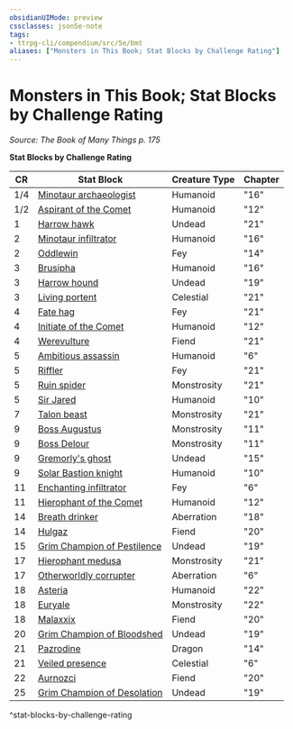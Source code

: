 ```yaml
---
obsidianUIMode: preview
cssclasses: json5e-note
tags:
- ttrpg-cli/compendium/src/5e/bmt
aliases: ["Monsters in This Book; Stat Blocks by Challenge Rating"]
---
```

# Monsters in This Book; Stat Blocks by Challenge Rating
*Source: The Book of Many Things p. 175* 

**Stat Blocks by Challenge Rating**

| CR | Stat Block | Creature Type | Chapter |
|----|------------|---------------|---------|
| 1/4 | [Minotaur archaeologist](minotaur-archaeologist-bmt.md) | Humanoid | "16" |
| 1/2 | [Aspirant of the Comet](aspirant-of-the-comet-bmt.md) | Humanoid | "12" |
| 1 | [Harrow hawk](harrow-hawk-bmt.md) | Undead | "21" |
| 2 | [Minotaur infiltrator](minotaur-infiltrator-bmt.md) | Humanoid | "16" |
| 2 | [Oddlewin](oddlewin-bmt.md) | Fey | "14" |
| 3 | [Brusipha](brusipha-bmt.md) | Humanoid | "16" |
| 3 | [Harrow hound](harrow-hound-bmt.md) | Undead | "19" |
| 3 | [Living portent](living-portent-bmt.md) | Celestial | "21" |
| 4 | [Fate hag](fate-hag-bmt.md) | Fey | "21" |
| 4 | [Initiate of the Comet](initiate-of-the-comet-bmt.md) | Humanoid | "12" |
| 4 | [Werevulture](werevulture-bmt.md) | Fiend | "21" |
| 5 | [Ambitious assassin](ambitious-assassin-bmt.md) | Humanoid | "6" |
| 5 | [Riffler](riffler-bmt.md) | Fey | "21" |
| 5 | [Ruin spider](ruin-spider-bmt.md) | Monstrosity | "21" |
| 5 | [Sir Jared](sir-jared-bmt.md) | Humanoid | "10" |
| 7 | [Talon beast](talon-beast-bmt.md) | Monstrosity | "21" |
| 9 | [Boss Augustus](boss-augustus-bmt.md) | Monstrosity | "11" |
| 9 | [Boss Delour](boss-delour-bmt.md) | Monstrosity | "11" |
| 9 | [Gremorly's ghost](gremorlys-ghost-bmt.md) | Undead | "15" |
| 9 | [Solar Bastion knight](solar-bastion-knight-bmt.md) | Humanoid | "10" |
| 11 | [Enchanting infiltrator](enchanting-infiltrator-bmt.md) | Fey | "6" |
| 11 | [Hierophant of the Comet](hierophant-of-the-comet-bmt.md) | Humanoid | "12" |
| 14 | [Breath drinker](breath-drinker-bmt.md) | Aberration | "18" |
| 14 | [Hulgaz](hulgaz-bmt.md) | Fiend | "20" |
| 15 | [Grim Champion of Pestilence](grim-champion-of-pestilence-bmt.md) | Undead | "19" |
| 17 | [Hierophant medusa](3-Compendium/CLI/bestiary/monstrosity/hierophant-medusa-bmt.md) | Monstrosity | "21" |
| 17 | [Otherworldly corrupter](otherworldly-corrupter-bmt.md) | Aberration | "6" |
| 18 | [Asteria](asteria-bmt.md) | Humanoid | "22" |
| 18 | [Euryale](euryale-bmt.md) | Monstrosity | "22" |
| 18 | [Malaxxix](3-Compendium/CLI/bestiary/npc/malaxxix-bmt.md) | Fiend | "20" |
| 20 | [Grim Champion of Bloodshed](grim-champion-of-bloodshed-bmt.md) | Undead | "19" |
| 21 | [Pazrodine](3-Compendium/CLI/bestiary/npc/pazrodine-bmt.md) | Dragon | "14" |
| 21 | [Veiled presence](veiled-presence-bmt.md) | Celestial | "6" |
| 22 | [Aurnozci](3-Compendium/CLI/bestiary/npc/aurnozci-bmt.md) | Fiend | "20" |
| 25 | [Grim Champion of Desolation](grim-champion-of-desolation-bmt.md) | Undead | "19" |
^stat-blocks-by-challenge-rating